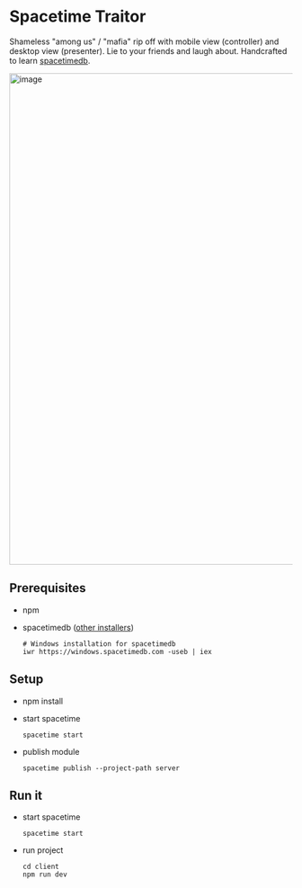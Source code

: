 # Spacetime Traitor

Shameless "among us" / "mafia" rip off with mobile view (controller) and desktop view (presenter). Lie to your friends and laugh about. Handcrafted to learn [spacetimedb](https://spacetimedb.com/home).

<img width="2859" height="874" alt="image" src="https://github.com/user-attachments/assets/52977bf8-e40f-48b3-9ef6-5847a0dfa02c" />


## Prerequisites

- npm
- spacetimedb ([other installers](https://spacetimedb.com/install))

  ```pwsh
  # Windows installation for spacetimedb
  iwr https://windows.spacetimedb.com -useb | iex
  ```

## Setup

- npm install

- start spacetime

  ```pwsh
  spacetime start
  ```

- publish module

  ```pwsh
  spacetime publish --project-path server
  ```

## Run it

- start spacetime

  ```pwsh
  spacetime start
  ```

- run project

  ```pwsh
  cd client
  npm run dev
  ```
